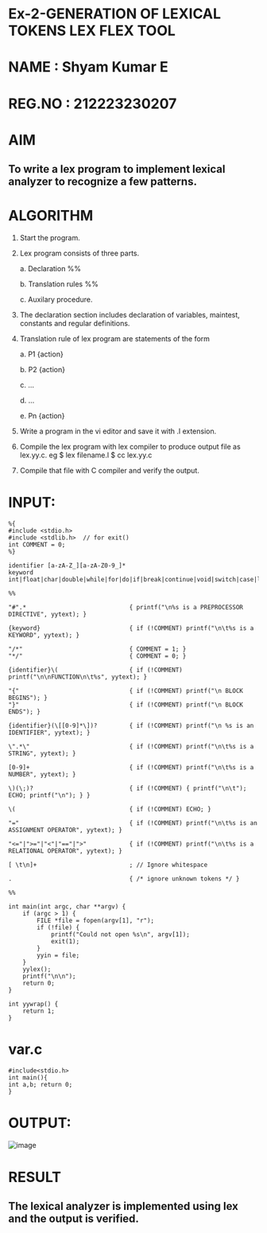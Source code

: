 # Ex-2-GENERATION OF LEXICAL TOKENS LEX FLEX TOOL
# NAME : Shyam Kumar E
# REG.NO : 212223230207
# AIM
## To write a lex program to implement lexical analyzer to recognize a few patterns.
# ALGORITHM

1.	Start the program.

2.	Lex program consists of three parts.

     a.	Declaration %%

     b.	Translation rules %%

     c.	Auxilary procedure.

3.	The declaration section includes declaration of variables, maintest, constants and regular definitions.
4.	Translation rule of lex program are statements of the form

    a.	P1 {action}

    b.	P2 {action}

    c.	…

    d.	…

    e.	Pn {action}

5.	Write a program in the vi editor and save it with .l extension.

6.	Compile the lex program with lex compiler to produce output file as lex.yy.c. eg $ lex filename.l $ cc lex.yy.c
7.	Compile that file with C compiler and verify the output.

# INPUT:
```
%{
#include <stdio.h>
#include <stdlib.h>  // for exit()
int COMMENT = 0;
%}

identifier [a-zA-Z_][a-zA-Z0-9_]*
keyword int|float|char|double|while|for|do|if|break|continue|void|switch|case|long|struct|const|typedef|return|else|goto

%%

"#".*                             { printf("\n%s is a PREPROCESSOR DIRECTIVE", yytext); }

{keyword}                         { if (!COMMENT) printf("\n\t%s is a KEYWORD", yytext); }

"/*"                              { COMMENT = 1; }
"*/"                              { COMMENT = 0; }

{identifier}\(                    { if (!COMMENT) printf("\n\nFUNCTION\n\t%s", yytext); }

"{"                               { if (!COMMENT) printf("\n BLOCK BEGINS"); }
"}"                               { if (!COMMENT) printf("\n BLOCK ENDS"); }

{identifier}(\[[0-9]*\])?         { if (!COMMENT) printf("\n %s is an IDENTIFIER", yytext); }

\".*\"                            { if (!COMMENT) printf("\n\t%s is a STRING", yytext); }

[0-9]+                            { if (!COMMENT) printf("\n\t%s is a NUMBER", yytext); }

\)(\;)?                           { if (!COMMENT) { printf("\n\t"); ECHO; printf("\n"); } }

\(                                { if (!COMMENT) ECHO; }

"="                               { if (!COMMENT) printf("\n\t%s is an ASSIGNMENT OPERATOR", yytext); }

"<="|">="|"<"|"=="|">"            { if (!COMMENT) printf("\n\t%s is a RELATIONAL OPERATOR", yytext); }

[ \t\n]+                          ; // Ignore whitespace

.                                 { /* ignore unknown tokens */ }

%%

int main(int argc, char **argv) {
    if (argc > 1) {
        FILE *file = fopen(argv[1], "r");
        if (!file) {
            printf("Could not open %s\n", argv[1]);
            exit(1);
        }
        yyin = file;
    }
    yylex();
    printf("\n\n");
    return 0;
}

int yywrap() {
    return 1;
}
```
# var.c
```
#include<stdio.h>
int main(){
int a,b; return 0;
}
```
#
#
#
#
#
# OUTPUT:
![image](https://github.com/user-attachments/assets/3b8f0fae-30a1-4d45-a62e-467242a4585d)

# RESULT
## The lexical analyzer is implemented using lex and the output is verified.
